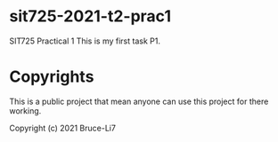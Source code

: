 # sit725-2021-t2-prac1
SIT725 Practical 1
This is my first task P1.
# Copyrights
This is a public project that mean anyone can use this project for there working.

Copyright (c) 2021 Bruce-Li7